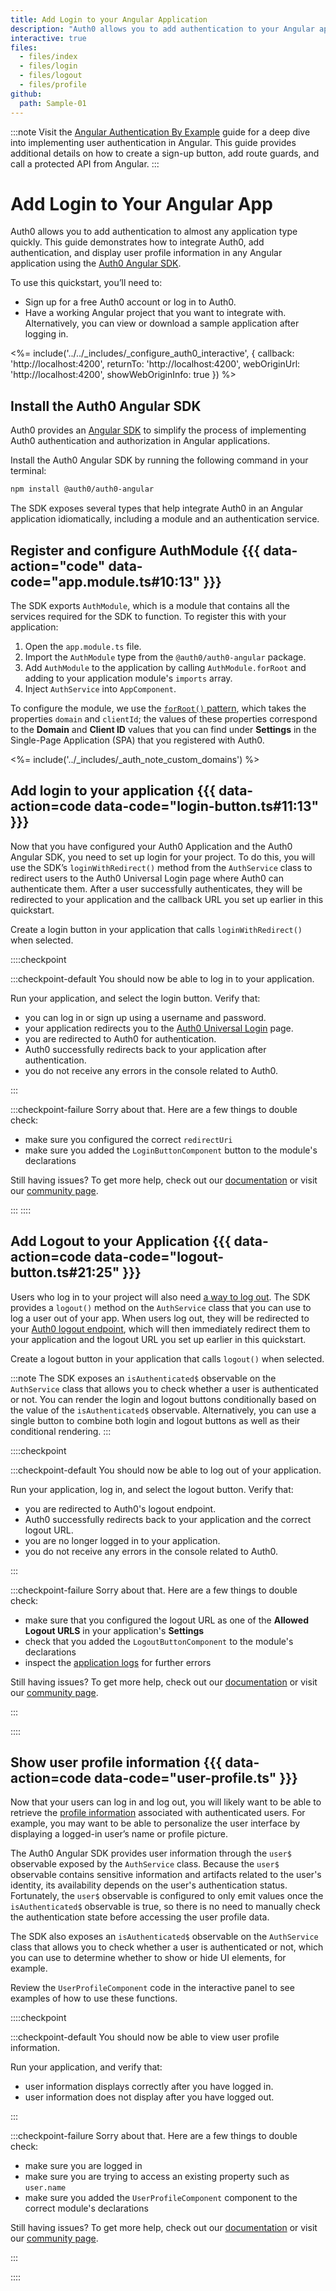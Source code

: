 ```yaml
---
title: Add Login to your Angular Application
description: "Auth0 allows you to add authentication to your Angular application and gain access to user profile information. This guide demonstrates common snippets used to integrate Auth0 with any new or existing Angular application using the Auth0 Angular SDK."
interactive: true
files:
  - files/index
  - files/login
  - files/logout
  - files/profile
github:
  path: Sample-01
---
```


:::note
Visit the [Angular Authentication By Example](https://developer.auth0.com/resources/guides/spa/angular/basic-authentication) guide for a deep dive into implementing user authentication in Angular. This guide provides additional details on how to create a sign-up button, add route guards, and call a protected API from Angular.
:::

# Add Login to Your Angular App

Auth0 allows you to add authentication to almost any application type quickly. This guide demonstrates how to integrate Auth0, add authentication, and display user profile information in any Angular application using the [Auth0 Angular SDK](https://github.com/auth0/auth0-angular).

To use this quickstart, you’ll need to:

- Sign up for a free Auth0 account or log in to Auth0.
- Have a working Angular project that you want to integrate with. Alternatively, you can view or download a sample application after logging in.

<%= include('../../_includes/_configure_auth0_interactive', { 
  callback: 'http://localhost:4200',
  returnTo: 'http://localhost:4200',
  webOriginUrl: 'http://localhost:4200',
  showWebOriginInfo: true
}) %>

## Install the Auth0 Angular SDK

Auth0 provides an [Angular SDK](https://github.com/auth0/auth0-angular) to simplify the process of implementing Auth0 authentication and authorization in Angular applications.

Install the Auth0 Angular SDK by running the following command in your terminal:

```bash
npm install @auth0/auth0-angular
```

The SDK exposes several types that help integrate Auth0 in an Angular application idiomatically, including a module and an authentication service.

## Register and configure AuthModule {{{ data-action="code" data-code="app.module.ts#10:13" }}}

The SDK exports `AuthModule`, which is a module that contains all the services required for the SDK to function. To register this with your application:

1. Open the `app.module.ts` file.
2. Import the `AuthModule` type from the `@auth0/auth0-angular` package.
3. Add `AuthModule` to the application by calling `AuthModule.forRoot` and adding to your application module's `imports` array.
4. Inject `AuthService` into `AppComponent`.

To configure the module, we use the [`forRoot()` pattern](https://angular.io/guide/singleton-services#the-forroot-pattern), which takes the properties `domain` and `clientId`; the values of these properties correspond to the **Domain** and **Client ID** values that you can find under **Settings** in the Single-Page Application (SPA) that you registered with Auth0.

<%= include('../_includes/_auth_note_custom_domains') %>

## Add login to your application {{{ data-action=code data-code="login-button.ts#11:13" }}}

Now that you have configured your Auth0 Application and the Auth0 Angular SDK, you need to set up login for your project. To do this, you will use the SDK’s `loginWithRedirect()` method from the `AuthService` class to redirect users to the Auth0 Universal Login page where Auth0 can authenticate them. After a user successfully authenticates, they will be redirected to your application and the callback URL you set up earlier in this quickstart.

Create a login button in your application that calls `loginWithRedirect()` when selected.

::::checkpoint

:::checkpoint-default
You should now be able to log in to your application.

Run your application, and select the login button. Verify that:

- you can log in or sign up using a username and password.
- your application redirects you to the [Auth0 Universal Login](https://auth0.com/universal-login) page.
- you are redirected to Auth0 for authentication.
- Auth0 successfully redirects back to your application after authentication.
- you do not receive any errors in the console related to Auth0.

:::

:::checkpoint-failure
Sorry about that. Here are a few things to double check:

- make sure you configured the correct `redirectUri`
- make sure you added the `LoginButtonComponent` button to the module's declarations

Still having issues? To get more help, check out our [documentation](/docs) or visit our [community page](https://community.auth0.com).

:::
::::

## Add Logout to your Application {{{ data-action=code data-code="logout-button.ts#21:25" }}}

Users who log in to your project will also need [a way to log out](/logout/guides/logout-auth0). The SDK provides a `logout()` method on the `AuthService` class that you can use to log a user out of your app. When users log out, they will be redirected to your [Auth0 logout endpoint](/api/authentication?javascript#logout), which will then immediately redirect them to your application and the logout URL you set up earlier in this quickstart.

Create a logout button in your application that calls `logout()` when selected.

:::note
The SDK exposes an `isAuthenticated$` observable on the `AuthService` class that allows you to check whether a user is authenticated or not. You can render the login and logout buttons conditionally based on the value of the `isAuthenticated$` observable. Alternatively, you can use a single button to combine both login and logout buttons as well as their conditional rendering.
:::

::::checkpoint

:::checkpoint-default
You should now be able to log out of your application.

Run your application, log in, and select the logout button. Verify that:

- you are redirected to Auth0's logout endpoint.
- Auth0 successfully redirects back to your application and the correct logout URL.
- you are no longer logged in to your application.
- you do not receive any errors in the console related to Auth0.

:::

:::checkpoint-failure
Sorry about that. Here are a few things to double check:

- make sure that you configured the logout URL as one of the **Allowed Logout URLS** in your application's **Settings**
- check that you added the `LogoutButtonComponent` to the module's declarations 
- inspect the [application logs](https://manage.auth0.com/#/logs) for further errors

Still having issues? To get more help, check out our [documentation](/docs) or visit our [community page](https://community.auth0.com).

:::

::::

## Show user profile information {{{ data-action=code data-code="user-profile.ts" }}}

Now that your users can log in and log out, you will likely want to be able to retrieve the [profile information](/docs/users/concepts/overview-user-profile) associated with authenticated users. For example, you may want to be able to personalize the user interface by displaying a logged-in user’s name or profile picture.

The Auth0 Angular SDK provides user information through the `user$` observable exposed by the `AuthService` class. Because the `user$` observable contains sensitive information and artifacts related to the user's identity, its availability depends on the user's authentication status. Fortunately, the `user$` observable is configured to only emit values once the `isAuthenticated$` observable is true, so there is no need to manually check the authentication state before accessing the user profile data.

The SDK also exposes an `isAuthenticated$` observable on the `AuthService` class that allows you to check whether a user is authenticated or not, which you can use to determine whether to show or hide UI elements, for example.

Review the `UserProfileComponent` code in the interactive panel to see examples of how to use these functions.

::::checkpoint

:::checkpoint-default
You should now be able to view user profile information.

Run your application, and verify that:

- user information displays correctly after you have logged in.
- user information does not display after you have logged out.

:::

:::checkpoint-failure
Sorry about that. Here are a few things to double check:

- make sure you are logged in
- make sure you are trying to access an existing property such as `user.name`
- make sure you added the `UserProfileComponent` component to the correct module's declarations

Still having issues? To get more help, check out our [documentation](/docs) or visit our [community page](https://community.auth0.com).

:::

::::
